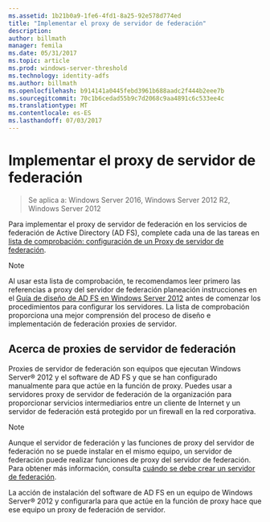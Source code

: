 ```yaml
---
ms.assetid: 1b21b0a9-1fe6-4fd1-8a25-92e578d774ed
title: "Implementar el proxy de servidor de federación"
description: 
author: billmath
manager: femila
ms.date: 05/31/2017
ms.topic: article
ms.prod: windows-server-threshold
ms.technology: identity-adfs
ms.author: billmath
ms.openlocfilehash: b914141a0445febd3961b688aadc2f444b2eee7b
ms.sourcegitcommit: 70c1b6cedad55b9c7d2068c9aa4891c6c533ee4c
ms.translationtype: MT
ms.contentlocale: es-ES
ms.lasthandoff: 07/03/2017
---
```

# <a name="deploying-federation-server-proxies"></a>Implementar el proxy de servidor de federación

>Se aplica a: Windows Server 2016, Windows Server 2012 R2, Windows Server 2012

Para implementar el proxy de servidor de federación en los servicios de federación de Active Directory \(AD FS\), complete cada una de las tareas en [lista de comprobación: configuración de un Proxy de servidor de federación](Checklist--Setting-Up-a-Federation-Server-Proxy.md).  
  
> [!NOTE]  
> Al usar esta lista de comprobación, te recomendamos leer primero las referencias a proxy del servidor de federación planeación instrucciones en el [Guía de diseño de AD FS en Windows Server 2012](https://technet.microsoft.com/library/dd807036.aspx) antes de comenzar los procedimientos para configurar los servidores. La lista de comprobación proporciona una mejor comprensión del proceso de diseño e implementación de federación proxies de servidor.  
  
## <a name="about-federation-server-proxies"></a>Acerca de proxies de servidor de federación  
Proxies de servidor de federación son equipos que ejecutan Windows Server® 2012 y el software de AD FS y que se han configurado manualmente para que actúe en la función de proxy. Puedes usar a servidores proxy de servidor de federación de la organización para proporcionar servicios intermediarios entre un cliente de Internet y un servidor de federación está protegido por un firewall en la red corporativa.  
  
> [!NOTE]  
> Aunque el servidor de federación y las funciones de proxy del servidor de federación no se puede instalar en el mismo equipo, un servidor de federación puede realizar funciones de proxy del servidor de federación. Para obtener más información, consulta [cuándo se debe crear un servidor de federación](https://technet.microsoft.com/library/dd807101.aspx).  
  
La acción de instalación del software de AD FS en un equipo de Windows Server® 2012 y configurarla para que actúe en la función de proxy hace que ese equipo un proxy de federación de servidor.  
  


